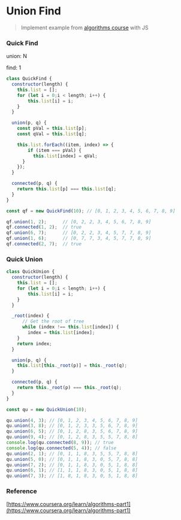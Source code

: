 # Union Find

> Implement example from [algorithms course](https://www.coursera.org/learn/algorithms-part1) with JS

### Quick Find

union: N

find: 1

```js
class QuickFind {
  constructor(length) {
    this.list = [];
    for (let i = 0;i < length; i++) {
        this.list[i] = i;
    }
  }

  union(p, q) {
    const pVal = this.list[p];
    const qVal = this.list[q];

    this.list.forEach((item, index) => {
        if (item === pVal) {
          this.list[index] = qVal;
      }
    });
  }

  connected(p, q) {
    return this.list[p] === this.list[q];
  }
}

const qf = new QuickFind(10); // [0, 1, 2, 3, 4, 5, 6, 7, 8, 9]

qf.union(1, 2);      // [0, 2, 2, 3, 4, 5, 6, 7, 8, 9]
qf.connected(1, 2);  // true
qf.union(6, 7);      // [0, 2, 2, 3, 4, 5, 7, 7, 8, 9]
qf.union(1, 6);      // [0, 7, 7, 3, 4, 5, 7, 7, 8, 9]
qf.connected(2, 7);  // true
```

### Quick Union

```js
class QuickUnion {
  constructor(length) {
    this.list = [];
    for (let i = 0;i < length; i++) {
        this.list[i] = i;
    }
  }

  _root(index) {
      // Get the root of tree
      while (index !== this.list[index]) {
        index = this.list[index];
    }
    return index;
  }

  union(p, q) {
    this.list[this._root(p)] = this._root(q);
  }

  connected(p, q) {
    return this._root(p) === this._root(q);
  }
}

const qu = new QuickUnion(10);

qu.union(4, 3); // [0, 1, 2, 3, 4, 5, 6, 7, 8, 9]
qu.union(3, 8); // [0, 1, 2, 3, 3, 5, 6, 7, 8, 9]
qu.union(6, 5); // [0, 1, 2, 8, 3, 5, 6, 7, 8, 9]
qu.union(9, 4); // [0, 1, 2, 8, 3, 5, 5, 7, 8, 8]
console.log(qu.connected(8, 9)); // true
console.log(qu.connected(5, 4)); // false
qu.union(2, 1); // [0, 1, 1, 8, 3, 5, 5, 7, 8, 8]
qu.union(5, 0); // [0, 1, 1, 8, 3, 0, 5, 7, 8, 8]
qu.union(7, 2); // [0, 1, 1, 8, 3, 0, 5, 1, 8, 8]
qu.union(6, 1); // [1, 1, 1, 8, 3, 0, 5, 1, 8, 8]
qu.union(7, 3); // [1, 8, 1, 8, 3, 0, 5, 1, 8, 8]
```

### Reference

[https://www.coursera.org/learn/algorithms-part1](https://www.coursera.org/learn/algorithms-part1)

